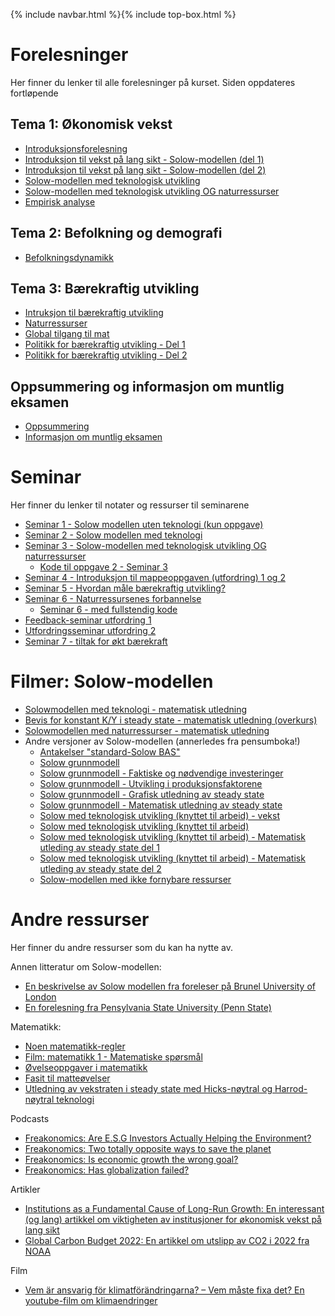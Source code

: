 
{% include navbar.html %}{% include top-box.html %}

# Forelesninger
Her finner du lenker til alle forelesninger på kurset. Siden oppdateres fortløpende

## Tema 1: Økonomisk vekst

* [Introduksjonsforelesning](https://uit-sok-2011-v2024.github.io/assets/F1_intro_v24.pdf)
* [Introduksjon til vekst på lang sikt - Solow-modellen (del 1)](https://uit-sok-2011-v2024.github.io/assets/F2_vekst1_v24.pdf)
* [Introduksjon til vekst på lang sikt - Solow-modellen (del 2)](https://uit-sok-2011-v2024.github.io/assets/F3_solow_bas_del2_2024.pdf)
* [Solow-modellen med teknologisk utvikling](https://uit-sok-2011-v2024.github.io/assets/F4_solow_teknologi_v24_v1.pdf)
* [Solow-modellen med teknologisk utvikling OG naturressurser](https://uit-sok-2011-v2024.github.io/assets/F5_solow_naturressurser_v24.pdf)
* [Empirisk analyse](https://uit-sok-2011-v2024.github.io/assets/F6_Empiri_2024.pdf)
## Tema 2: Befolkning og demografi
* [Befolkningsdynamikk](https://uit-sok-2011-v2024.github.io/assets/F7_befolkning_v24.pdf)
## Tema 3: Bærekraftig utvikling

* [Intruksjon til bærekraftig utvikling](https://uit-sok-2011-v2024.github.io/assets/F8_SustDev1_v24.pdf)
* [Naturressurser](https://uit-sok-2011-v2024.github.io/assets/F9_BU_2_v2024.pdf)
* [Global tilgang til mat](https://uit-sok-2011-v2024.github.io/assets/F10_BU_mat_2024.pdf)
* [Politikk for bærekraftig utvikling - Del 1](https://uit-sok-2011-v2024.github.io/assets/F11_SustDev4_politikk_1_2024.pdf)
* [Politikk for bærekraftig utvikling - Del 2](https://uit-sok-2011-v2024.github.io/assets/F11_SustDev4_politikk_2_2024.pdf)

## Oppsummering og informasjon om muntlig eksamen
* [Oppsummering](https://uit-sok-2011-v2024.github.io/assets/F13_oppsummering_2024.pdf)
* [Informasjon om muntlig eksamen](https://uit-sok-2011-v2024.github.io/assets/F12_muntligeksamen_2024.pdf)
# Seminar
Her finner du lenker til notater og ressurser til seminarene
* [Seminar 1 - Solow modellen uten teknologi (kun oppgave)](https://uit-sok-2011-v2024.github.io/assets/Seminar_1_v24.pdf)
* [Seminar 2 - Solow modellen med teknologi](https://uit-sok-2011-v2024.github.io/assets/seminar_2.html)
* [Seminar 3 - Solow-modellen med teknologisk utvikling OG naturressurser](https://uit-sok-2011-v2024.github.io/assets/Seminar_3_v24.pdf)
   * [Kode til oppgave 2 - Seminar 3](https://uit-sok-2011-v2024.github.io/assets/seminar_3_solow_growth_2024.R)
* [Seminar 4 - Introduksjon til mappeoppgaven (utfordring) 1 og 2](https://uit-sok-2011-v2024.github.io/assets/Seminar_4_introtutf.pdf)
* [Seminar 5 - Hvordan måle bærekraftig utvikling?](https://uit-sok-2011-v2024.github.io/assets/sok-2011_seminar_5_v24.html)
* [Seminar 6 - Naturressursenes forbannelse](https://uit-sok-2011-v2024.github.io/assets/sok-2011_seminar_6_v24_fs.html)
    * [Seminar 6 - med fullstendig kode](https://uit-sok-2011-v2024.github.io/assets/sok-2011_seminar_6_v24.html)
* [Feedback-seminar utfordring 1](https://uit-sok-2011-v2024.github.io/assets/Feedback_seminar_utf1_2024.pdf)
* [Utfordringsseminar utfordring 2](https://uit-sok-2011-v2024.github.io/assets/Utfordringsseminar_utf_2.pdf)
* [Seminar 7 - tiltak for økt bærekraft](https://uit-sok-2011-v2024.github.io/assets/seminar_BU_politikk.pdf)
  
# Filmer: Solow-modellen
* [Solowmodellen med teknologi - matematisk utledning](https://youtu.be/lC-IczavEik)
* [Bevis for konstant K/Y i steady state - matematisk utledning (overkurs)](https://youtu.be/X5E_lnNk1G4)
* [Solowmodellen med naturressurser - matematisk utledning](https://youtu.be/MuUxb7R1MKE)
* Andre versjoner av Solow-modellen (annerledes fra pensumboka!)
  * [Antakelser "standard-Solow BAS"](https://youtu.be/JVIaH1djNrM)
  * [Solow grunnmodell](https://youtu.be/aNFKSpEIBrI)
  * [Solow grunnmodell - Faktiske og nødvendige investeringer](https://youtu.be/QSb8_ME7DVY)
  * [Solow grunnmodell - Utvikling i produksjonsfaktorene](https://youtu.be/79NAPF2noko)
  * [Solow grunnmodell - Grafisk utledning av steady state](https://youtu.be/wHjo7JY2qmE) 
  * [Solow grunnmodell - Matematisk utledning av steady state](https://youtu.be/OfOLmG-sTbw)  
  * [Solow med teknologisk utvikling (knyttet til arbeid) - vekst](https://youtu.be/Bx3NIOtVwxI)  
  * [Solow med teknologisk utvikling (knyttet til arbeid)](https://youtu.be/Bx3NIOtVwxI)  
  * [Solow med teknologisk utvikling (knyttet til arbeid) - Matematisk utleding av steady state del 1](https://youtu.be/YVncuuOEkeA)  
  * [Solow med teknologisk utvikling (knyttet til arbeid) - Matematisk utleding av steady state del 2](https://youtu.be/Bo9n_HDYNwQ)
  * [Solow-modellen med ikke fornybare ressurser](https://youtu.be/pNT8rgaDv4s)  

# Andre ressurser
Her finner du andre ressurser som du kan ha nytte av.

Annen litteratur om Solow-modellen:
* [En beskrivelse av Solow modellen fra foreleser på Brunel University of London](https://uit-sok-2011-v2024.github.io/assets/Teach_brunel_1011.pdf)
* [En forelesning fra Pensylvania State University (Penn State)](https://www.sas.upenn.edu/~vr0j/oldteaching/econ10205/lectures/grow5_solow.pdf)

Matematikk:
* [Noen matematikk-regler](https://uit-sok-2011-v23.github.io/assets/Matematikk.pdf)
* [Film: matematikk 1 - Matematiske spørsmål](https://youtu.be/BgDntxXBW_Q)
* [Øvelseoppgaver i matematikk](https://uit-sok-2011-v2024.github.io/assets/mathquiz.html)
* [Fasit til matteøvelser](https://uit-sok-2011-v2024.github.io/assets/mathquiz_solution.html)
* [Utledning av vekstraten i steady state med Hicks-nøytral og Harrod-nøytral teknologi](https://uit-sok-2011-v2024.github.io/assets/Utledning_ss_hicks_harrod_fs.pdf)

Podcasts
* [Freakonomics: Are E.S.G Investors Actually Helping the Environment?](https://freakonomics.com/podcast/are-e-s-g-investors-actually-helping-the-environment/)
* [Freakonomics: Two totally opposite ways to save the planet](https://freakonomics.com/podcast/two-totally-opposite-ways-to-save-the-planet/)
* [Freakonomics: Is economic growth the wrong goal?](https://freakonomics.com/podcast/is-economic-growth-the-wrong-goal-update/)
* [Freakonomics: Has globalization failed?](https://freakonomics.com/podcast/has-globalization-failed/)

Artikler
* [Institutions as a Fundamental Cause of Long-Run Growth: En interessant (og lang) artikkel om viktigheten av institusjoner for økonomisk vekst på lang sikt](https://doi.org/10.1016/S1574-0684(05)01006-3)
* [Global Carbon Budget 2022: En artikkel om utslipp av CO2 i 2022 fra NOAA](https://essd.copernicus.org/articles/14/4811/2022/)

Film
* [Vem är ansvarig för klimatförändringarna? – Vem måste fixa det? En youtube-film om klimaendringer](https://www.youtube.com/watch?v=ipVxxxqwBQw)

  
